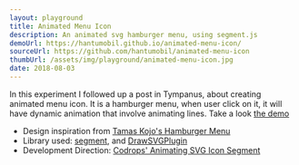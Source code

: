 ```yaml
---
layout: playground
title: Animated Menu Icon
description: An animated svg hamburger menu, using segment.js
demoUrl: https://hantumobil.github.io/animated-menu-icon/ 
sourceUrl: https://github.com/hantumobil/animated-menu-icon
thumbUrl: /assets/img/playground/animated-menu-icon.jpg
date: 2018-08-03
---
```

In this experiment I followed up a post in Tympanus, about creating animated menu icon. It is a hamburger menu, when user click on it, it will have dynamic animation that involve animating lines. Take a look [the demo](https://hantumobil.github.io/animated-menu-icon/)

- Design inspiration from [Tamas Kojo's Hamburger Menu](https://dribbble.com/shots/2265620-hamburger-menu)
- Library used: [segment](https://github.com/lmgonzalves/segment), and [DrawSVGPlugin](http://greensock.com/drawSVG)
- Development Direction: [Codrops' Animating SVG Icon Segment](https://tympanus.net/codrops/2015/11/12/animating-svg-menu-icon-segment/)